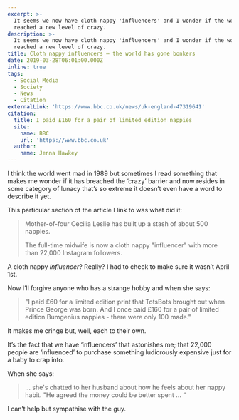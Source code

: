 ```yaml
---
excerpt: >-
  It seems we now have cloth nappy 'influencers' and I wonder if the world has
  reached a new level of crazy.
description: >-
  It seems we now have cloth nappy 'influencers' and I wonder if the world has
  reached a new level of crazy.
title: Cloth nappy influencers — the world has gone bonkers
date: 2019-03-28T06:01:00.000Z
inline: true
tags:
  - Social Media
  - Society
  - News
  - Citation
externalLink: 'https://www.bbc.co.uk/news/uk-england-47319641'
citation:
  title: I paid £160 for a pair of limited edition nappies
  site:
    name: BBC
    url: 'https://www.bbc.co.uk'
  author:
    name: Jenna Hawkey
---
```

I think the world went mad in 1989 but sometimes I read something that makes me wonder if it has breached the ‘crazy’ barrier and now resides in some category of lunacy that’s so extreme it doesn’t even have a word to describe it yet.

This particular section of the article I link to was what did it:

> Mother-of-four Cecilia Leslie has built up a stash of about 500 nappies.
> 
> The full-time midwife is now a cloth nappy "influencer" with more than 22,000 Instagram followers.

A cloth nappy _influencer_? Really? I had to check to make sure it wasn’t April 1st.

Now I’ll forgive anyone who has a strange hobby and when she says:

> "I paid £60 for a limited edition print that TotsBots brought out when Prince George was born. And I once paid £160 for a pair of limited edition Bumgenius nappies - there were only 100 made."

It makes me cringe but, well, each to their own.

It’s the fact that we have ‘influencers’ that astonishes me; that 22,000 people are ‘influenced’ to purchase something ludicrously expensive just for a baby to crap into. 

When she says:

> … she's chatted to her husband about how he feels about her nappy habit. "He agreed the money could be better spent … “

I can’t help but sympathise with the guy.



